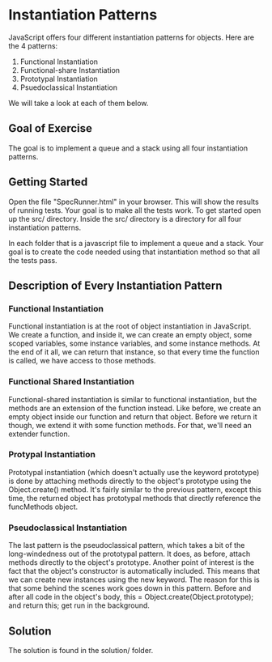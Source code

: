 # Instantiation Patterns

JavaScript offers four different instantiation patterns for objects.
Here are the 4 patterns:

1. Functional Instantiation
2. Functional-share Instantiation
3. Prototypal Instantiation
4. Psuedoclassical Instantiation

We will take a look at each of them below.

## Goal of Exercise
The goal is to implement a queue and a stack using all four instantiation patterns.

## Getting Started
Open the file "SpecRunner.html" in your browser. This will show the results of running tests.
Your goal is to make all the tests work. To get started open up the src/ directory.
Inside the src/ directory is a directory for all four instantiation patterns. 

In each folder that is a javascript file to implement a queue and a stack. Your goal is to create the code needed using that 
instantiation method so that all the tests pass.

## Description of Every Instantiation Pattern

### Functional Instantiation
Functional instantiation is at the root of object instantiation in JavaScript. We create a function, and inside it, we can create an empty object, some scoped variables, some instance variables, and some instance methods. At the end of it all, we can return that instance, so that every time the function is called, we have access to those methods.

### Functional Shared Instantiation
Functional-shared instantiation is similar to functional instantiation, but the methods are an extension of the function instead. Like before, we create an empty object inside our function and return that object. Before we return it though, we extend it with some function methods. For that, we'll need an extender function. 

### Protypal Instantiation
Prototypal instantiation (which doesn't actually use the keyword prototype) is done by attaching methods directly to the object's prototype using the Object.create() method. It's fairly similar to the previous pattern, except this time, the returned object has prototypal methods that directly reference the funcMethods object. 

### Pseudoclassical Instantiation
The last pattern is the pseudoclassical pattern, which takes a bit of the long-windedness out of the prototypal pattern. It does, as before, attach methods directly to the object's prototype. Another point of interest is the fact that the object's constructor is automatically included. This means that we can create new instances using the new keyword. The reason for this is that some behind the scenes work goes down in this pattern. Before and after all code in the object's body, this = Object.create(Object.prototype); and return this; get run in the background.

## Solution
The solution is found in the solution/ folder.